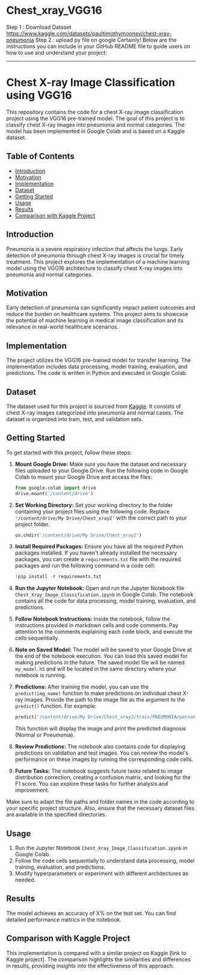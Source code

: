 # Chest_xray_VGG16
Step 1 : Download Dataset https://www.kaggle.com/datasets/paultimothymooney/chest-xray-pneumonia
Step 2 : upload py file on google
Certainly! Below are the instructions you can include in your GitHub README file to guide users on how to use and understand your project:

---

# Chest X-ray Image Classification using VGG16

This repository contains the code for a chest X-ray image classification project using the VGG16 pre-trained model. The goal of this project is to classify chest X-ray images into pneumonia and normal categories. The model has been implemented in Google Colab and is based on a Kaggle dataset.

## Table of Contents
- [Introduction](#introduction)
- [Motivation](#motivation)
- [Implementation](#implementation)
- [Dataset](#dataset)
- [Getting Started](#getting-started)
- [Usage](#usage)
- [Results](#results)
- [Comparison with Kaggle Project](#comparison-with-kaggle-project)


## Introduction
Pneumonia is a severe respiratory infection that affects the lungs. Early detection of pneumonia through chest X-ray images is crucial for timely treatment. This project explores the implementation of a machine learning model using the VGG16 architecture to classify chest X-ray images into pneumonia and normal categories.

## Motivation
Early detection of pneumonia can significantly impact patient outcomes and reduce the burden on healthcare systems. This project aims to showcase the potential of machine learning in medical image classification and its relevance in real-world healthcare scenarios.

## Implementation
The project utilizes the VGG16 pre-trained model for transfer learning. The implementation includes data processing, model training, evaluation, and predictions. The code is written in Python and executed in Google Colab.

## Dataset
The dataset used for this project is sourced from [Kaggle](https://www.kaggle.com/paultimothymooney/chest-xray-pneumonia). It consists of chest X-ray images categorized into pneumonia and normal cases. The dataset is organized into train, test, and validation sets.

## Getting Started
To get started with this project, follow these steps:

1. **Mount Google Drive:**
   Make sure you have the dataset and necessary files uploaded to your Google Drive. Run the following code in Google Colab to mount your Google Drive and access the files:

   ```python
   from google.colab import drive
   drive.mount('/content/drive')
   ```

2. **Set Working Directory:**
   Set your working directory to the folder containing your project files using the following code. Replace `'/content/drive/My Drive/Chest_xray2'` with the correct path to your project folder.

   ```python
   os.chdir('/content/drive/My Drive/Chest_xray2')
   ```

3. **Install Required Packages:**
   Ensure you have all the required Python packages installed. If you haven't already installed the necessary packages, you can create a `requirements.txt` file with the required packages and run the following command in a code cell:

   ```python
   !pip install -r requirements.txt
   ```

4. **Run the Jupyter Notebook:**
   Open and run the Jupyter Notebook file `Chest_Xray_Image_Classification.ipynb` in Google Colab. The notebook contains all the code for data processing, model training, evaluation, and predictions.

5. **Follow Notebook Instructions:**
   Inside the notebook, follow the instructions provided in markdown cells and code comments. Pay attention to the comments explaining each code block, and execute the cells sequentially.

6. **Note on Saved Model:**
   The model will be saved to your Google Drive at the end of the notebook execution. You can load this saved model for making predictions in the future. The saved model file will be named `my_model.h5` and will be located in the same directory where your notebook is running.

7. **Predictions:**
   After training the model, you can use the `predict(img_name)` function to make predictions on individual chest X-ray images. Provide the path to the image file as the argument to the `predict()` function. For example:

   ```python
   predict('/content/drive/My Drive/Chest_xray2/train/PNEUMONIA/person7_bacteria_29.jpeg')
   ```

   This function will display the image and print the predicted diagnosis (Normal or Pneumonia).

8. **Review Predictions:**
   The notebook also contains code for displaying predictions on validation and test images. You can review the model's performance on these images by running the corresponding code cells.

9. **Future Tasks:**
   The notebook suggests future tasks related to image distribution correction, creating a confusion matrix, and looking for the F1 score. You can explore these tasks for further analysis and improvement.

Make sure to adapt the file paths and folder names in the code according to your specific project structure. Also, ensure that the necessary dataset files are available in the specified directories.

## Usage
1. Run the Jupyter Notebook `Chest_Xray_Image_Classification.ipynb` in Google Colab.
2. Follow the code cells sequentially to understand data processing, model training, evaluation, and predictions.
3. Modify hyperparameters or experiment with different architectures as needed.

## Results
The model achieves an accuracy of X% on the test set. You can find detailed performance metrics in the notebook.

## Comparison with Kaggle Project
This implementation is compared with a similar project on Kaggle [link to Kaggle project]. The comparison highlights the similarities and differences in results, providing insights into the effectiveness of this approach.


